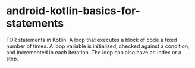 # android-kotlin-basics-for-statements
FOR statements in Kotlin: A loop that executes a block of code a fixed number of times. A loop variable is initialized, checked against a condition, and incremented in each iteration. The loop can also have an index or a step.
